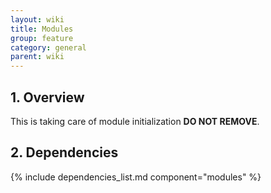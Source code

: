 ```yaml
---
layout: wiki
title: Modules
group: feature
category: general
parent: wiki
---
```


## 1. Overview

This is taking care of module initialization **DO NOT REMOVE**.

## 2. Dependencies

{% include dependencies_list.md component="modules" %}
